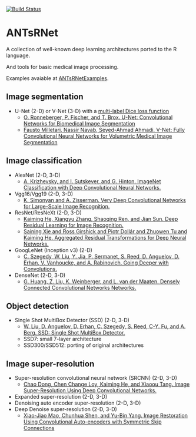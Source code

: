 [![Build Status](https://travis-ci.org/ANTsX/ANTsRNet.png?branch=master)](https://travis-ci.org/ANTsX/ANTsRNet)

# ANTsRNet

A collection of well-known deep learning architectures ported to the R language.

And tools for basic medical image processing.

Examples avaiable at [ANTsRNetExamples](https://github.com/ntustison/ANTsRNetExamples).

## Image segmentation

* U-Net (2-D) or V-Net (3-D) with a [multi-label Dice loss function](https://github.com/ntustison/ANTsRNet/blob/master/Models/createUnetModel.R#L1-L91)
    * [O. Ronneberger, P. Fischer, and T. Brox.  U-Net: Convolutional Networks for Biomedical Image Segmentation](https://arxiv.org/abs/1505.04597)
    * [Fausto Milletari, Nassir Navab, Seyed-Ahmad Ahmadi. V-Net: Fully Convolutional Neural Networks for Volumetric Medical Image Segmentation](https://arxiv.org/pdf/1606.04797.pdf)

## Image classification

* AlexNet (2-D, 3-D)
    * [A. Krizhevsky, and I. Sutskever, and G. Hinton. ImageNet Classification with Deep Convolutional Neural Networks.](http://papers.nips.cc/paper/4824-imagenet-classification-with-deep-convolutional-neural-networks.pdf)
* Vgg16/Vgg19 (2-D, 3-D)
    * [K. Simonyan and A. Zisserman. Very Deep Convolutional Networks for Large-Scale Image Recognition.](https://arxiv.org/abs/1409.1556)
* ResNet/ResNeXt (2-D, 3-D)
    * [Kaiming He, Xiangyu Zhang, Shaoqing Ren, and Jian Sun.  Deep Residual Learning for Image Recognition.](https://arxiv.org/abs/1512.03385)
    * [Saining Xie and Ross Girshick and Piotr Dollár and Zhuowen Tu and Kaiming He.  Aggregated Residual Transformations for Deep Neural Networks.](https://arxiv.org/abs/1611.05431)
* GoogLeNet (Inception v3) (2-D)
    * [C. Szegedy, W. Liu, Y. Jia, P. Sermanet, S. Reed, D. Anguelov, D. Erhan, V. Vanhoucke, and A. Rabinovich. Going Deeper with Convolutions.](https://arxiv.org/abs/1512.00567)
* DenseNet (2-D, 3-D)
    * [G. Huang, Z. Liu, K. Weinberger, and L. van der Maaten. Densely Connected Convolutional Networks Networks.](https://arxiv.org/abs/1608.06993)

## Object detection

* Single Shot MultiBox Detector (SSD) (2-D, 3-D)
    * [W. Liu, D. Anguelov, D. Erhan, C. Szegedy, S. Reed, C-Y. Fu, and A. Berg.  SSD: Single Shot MultiBox Detector.](https://arxiv.org/abs/1512.02325)
    * SSD7: small 7-layer architecture
    * SSD300/SSD512: porting of original architectures

## Image super-resolution

* Super-resolution convolutional neural network (SRCNN) (2-D, 3-D)
    * [Chao Dong, Chen Change Loy, Kaiming He, and Xiaoou Tang.  Image Super-Resolution Using Deep Convolutional Networks.](https://arxiv.org/abs/1501.00092)
* Expanded super-resolution (2-D, 3-D)
* Denoising auto encoder super-resolution (2-D, 3-D)
* Deep Denoise super-resolution (2-D, 3-D) 
    * [Xiao-Jiao Mao, Chunhua Shen, and Yu-Bin Yang. Image Restoration Using Convolutional Auto-encoders with Symmetric Skip Connections](https://arxiv.org/abs/1606.08921)
    
